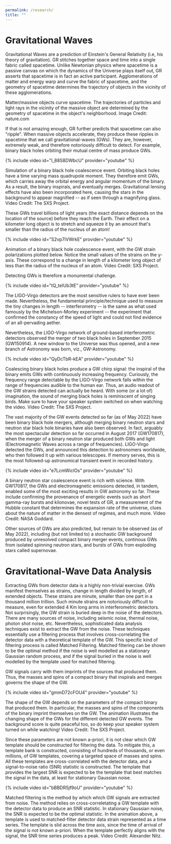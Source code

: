 ```yaml
---
permalink: /research/
title: ""
---
```


# Gravitational Waves

Gravitational Waves are a prediction of Einstein's General Relativity (i.e, his theory of gravitation). GR stitches together space and time into a single fabric called spacetime. Unlike Newtonian physics where spacetime is a passive canvas on which the dynamics of the Universe plays itself out, GR asserts that spacetime is in fact an active participant. Agglomerations of matter and energy warp and curve the fabric of spacetime, and the geometry of spacetime determines the trajectory of objects in the vicinity of these agglomerations.

<img src="{{ site.url }}{{ site.baseurl }}/assets/images/curvature.jpg" alt="">
<figcaption>Matter/massive objects curve spacetime. The trajectories of particles and light rays in the vicinity of the massive object are determined by the geometry of spacetime in the object's neighborhood. Image Credit: nature.com</figcaption>

If that is not amazing enough, GR further predicts that spacetime can also "ripple". When massive objects accelerate, they produce these ripples in spacetime that we call gravitational-waves (GWs). They are, however, extremely weak, and therefore notoriously difficult to detect. For example, binary black holes orbiting their mutual centre of mass produce GWs. 

{% include video id="I_88S8DWbcU" provider="youtube" %}
<figcaption>Simulation of a binary black hole coalescence event. Orbiting black holes have a time varying mass quadrupole moment. They therefore emit GWs, which carries away the orbital energy and angular momentum of the binary. As a result, the binary inspirals, and eventually merges. Gravitational lensing effects have also been incorporated here, causing the stars in the background to appear magnified -- as if seen through a magnifying glass. Video Credit: The SXS Project. </figcaption>

These GWs travel billions of light years (the exact distance depends on the location of the source) before they reach the Earth. Their effect on a kilometer long object is to stretch and squeeze it by an amount that's smaller than the radius of the nucleus of an atom!

{% include video id="S2vp7iVWrkE" provider="youtube" %}
<figcaption>Animation of a binary black hole coalescence event, with the GW strain polarizations plotted below. Notice the small values of the strains on the y-axis. These correspond to a change in length of a kilometer long object of less than the radius of the nucleus of an atom. Video Credit: SXS Project. </figcaption>

Detecting GWs is therefore a monumental challenge. 

{% include video id="tQ_teIUb3tE" provider="youtube" %}
<figcaption>The LIGO-Virgo detectors are the most sensitive rulers to have ever been made. Nevertheless, the fundamental principle/technique used to measure the tiny changes in length -- interferometry -- is the same as what used famously by the Michelson-Morley experiment -- the experiment that confirmed the constancy of the speed of light and could not find evidence of an all-pervading aether. </figcaption>

Nevertheless, the LIGO-Virgo network of ground-based interferometric detectors observed the merger of two black holes in September 2015 (GW150914). A new window to the Universe was thus opened, and a new branch of Astronomy was born, viz., GW-Astronomy.

{% include video id="QyDcTbR-kEA" provider="youtube" %}
<figcaption> Coalescing binary black holes produce a GW chirp signal: the inspiral of the binary emits GWs with continuously increasing frequency. Curiously, the frequency range detectable by the LIGO-Virgo network falls within the range of frequencies audible to the human ear. Thus, an audio readout of the GW strains detected can actually be heard. With some (or a lot of) imagination, the sound of merging black holes is reminiscent of singing birds. Make sure to have your speaker system switched on when watching the video. Video Credit: The SXS Project. </figcaption>

The vast majority of the GW events detected so far (as of May 2022) have been binary black hole mergers, although merging binary neutron stars and neutron star black hole binaries have also been observed. In fact, arguably the most spectacular detection so far occurred in August 2017 (GW170817), when the merger of a binary neutron star produced both GWs and light (Electromagnetic Waves across a range of frequencies). LIGO-Virgo detected the GWs, and announced this detection to astronomers worldwide, who then followed it up with various telescopes. If memory serves, this is the most followed-up astronomical transient event in recorded history.

{% include video id="e7LcmWiclOs" provider="youtube" %}
<figcaption> A binary neutron star coalescence event is rich with science. With GW170817, the GWs and electromagnetic emissions detected, in tandem, enabled some of the most exciting results in GW astronomy so far. These include confirming the provenance of energetic events such as short gamma-ray bursts and kilonovae, novel tests of GR, a measurement of the Hubble constant that determines the expansion rate of the universe, clues about the nature of matter in the densest of regimes, and much more. Video Credit: NASA Goddard. </figcaption>

Other sources of GWs are also predicted, but remain to be observed (as of May 2022), including (but not limited to) a stochastic GW background produced by unresolved compact binary merger events, continous GWs from isolated spinning neutron stars, and bursts of GWs from exploding stars called supernovae.

# Gravitational-Wave Data Analysis

Extracting GWs from detector data is a highly non-trivial exercise. GWs manifest themselves as strains, change in length divided by length, of extended objects. These strains are minute, smaller than one part in a thousand million trillion. Such minute strains are notoriously difficult to measure, even for extended 4 Km long arms in interferometric detectors. Not surprisingly, the GW strain is buried deep in the noise of the detectors. There are many sources of noise, including seismic noise, thermal noise, photon shot noise, etc. Nevertheless, sophisticated data analysis techniques exist to extract the GW from the noise. These techniques essentially use a filtering process that involves cross-correlating the detector data with a theoretical template of the GW. This specific kind of filtering process is called Matched Filtering. Matched filtering can be shown to be the optimal method if the noise is well modelled as a stationary Gaussian random process, and if the signal buried in the noise is well modelled by the template used for matched filtering. 

GW signals carry with them imprints of the sources that produced them. Thus, the masses and spins of a compact binary that inspirals and merges governs the shape of the GW. 

{% include video id="gmmD72cFOU4" provider="youtube" %}
<figcaption> The shape of the GW depends on the parameters of the compact binary that produced them. In particular, the masses and spins of the components of the binary imprint themselves on the GW. The animation illustrates the changing shape of the GWs for the different detected GW events. The background score is quite peaceful too, so do keep your speaker system turned on while watching! Video Credit: The SXS Project. </figcaption>

Since these parameters are not known a-priori, it is not clear which GW template should be constructed for filtering the data. To mitigate this, a template bank is constructed, consisting of hundreds of thousands, or even millions, of GW templates, covering a targeted space of masses and spins. All these templates are cross-correlated with the detector data, and a signal-to-noise ratio (SNR) statistic is constructed. The template that provides the largest SNR is expected to be the template that best matches the signal in the data, at least for stationary Gaussian noise.

{% include video id="bBBDR5jf9oU" provider="youtube" %}
<figcaption> Matched filtering is the method by which which GW signals are extracted from noise. The method relies on cross-correletating a GW template with the detector data to produce an SNR statistic. In stationary Gaussian noise, the SNR is expected to be the optimal statistic. In the animation above, a template is used to matched-filter detector data strain represented as a time series. The template is slid across the time axis, since the time of arrival of the signal is not known a-priori. When the template perfectly aligns with the signal, the SNR time series produces a peak. Video Credit: Alexander Nitz. </figcaption> 
